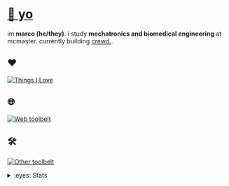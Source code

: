 # [:wave: yo](https://www.youtube.com/watch?v=3r-IjzlOcek) 

im **marco (he/they)**. i study **mechatronics and biomedical engineering** at mcmaster. currently building [crewd.](https://github.com/crewdteam).

## :heart:
[![Things I Love](https://skillicons.dev/icons?i=arch,cpp,py,rust,vscode)](https://skillicons.dev)

## 🌐
[![Web toolbelt](https://skillicons.dev/icons?i=js,ts,tailwind,nextjs,express,flask,firebase,gcp,nodejs,bun)](https://skillicons.dev)

## 🛠️
[![Other toolbelt](https://skillicons.dev/icons?i=c,arduino,matlab,lua,pytorch)](https://skillicons.dev)

<details>
<summary>:eyes: Stats</summary>
<a href="https://github.com/anuraghazra/github-readme-stats">
  <img height=200 align="center" src="https://github-readme-stats.vercel.app/api?username=ionicargon&show_icons=true&include_all_commits=true&hide_rank=true&title_color=ffffff&text_color=ffffff&bg_color=135,ffc5e1,b6b9db" />
</a>
<a href="https://github.com/anuraghazra/github-readme-stats">
  <img height=200 align="center" src="https://github-readme-stats.vercel.app/api/top-langs/?username=ionicargon&layout=donut&title_color=ffffff&text_color=ffffff&bg_color=135,ffc5e1,b6b9db" />
</a>
</details>

